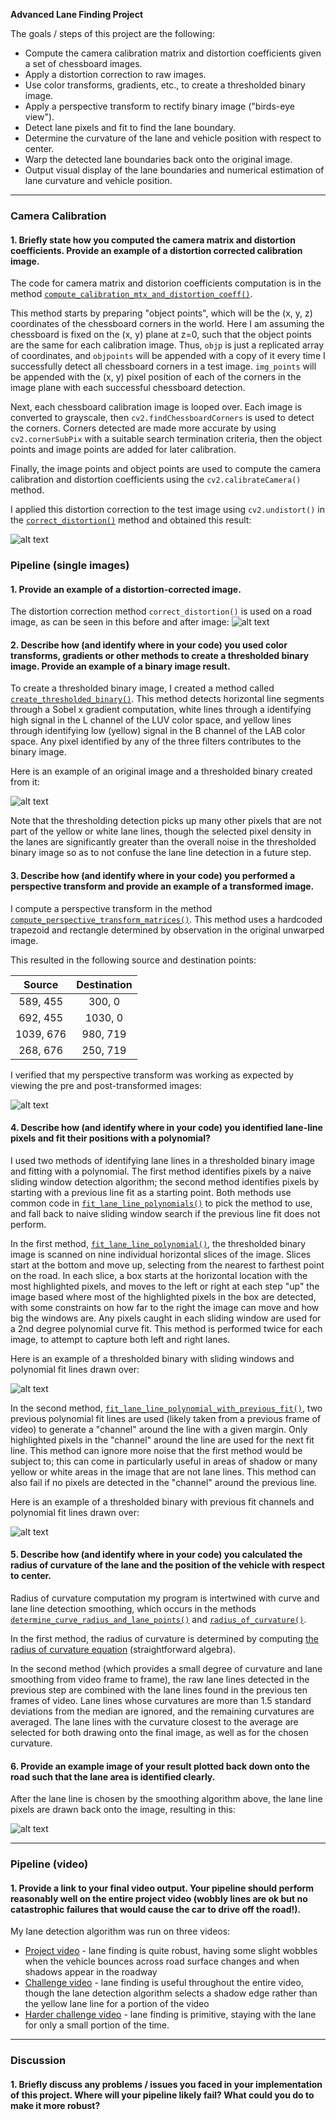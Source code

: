 **Advanced Lane Finding Project**

The goals / steps of this project are the following:

* Compute the camera calibration matrix and distortion coefficients given a set of chessboard images.
* Apply a distortion correction to raw images.
* Use color transforms, gradients, etc., to create a thresholded binary image.
* Apply a perspective transform to rectify binary image ("birds-eye view").
* Detect lane pixels and fit to find the lane boundary.
* Determine the curvature of the lane and vehicle position with respect to center.
* Warp the detected lane boundaries back onto the original image.
* Output visual display of the lane boundaries and numerical estimation of lane curvature and vehicle position.

[//]: # (Image References)

[undistorted_chessboard]: ./examples/undistorted_chessboard.png "Undistorted"
[undistorted_road]: ./examples/undistorted_road.png "Road Undistorted"
[thresholded_binary]: ./examples/thresholded_binary.png "Binary Example"
[warped_road]: ./examples/warped_road.png "Warp Example"
[polynomial_fit]: ./examples/polynomial_fit.png "Fit Visual"
[polynomial_fit_limited]: ./examples/polynomial_fit_limited.png "Fit Visual"
[final_lane]: ./examples/final_lane.png "Output"
[video1]: ./project_video.mp4 "Video" 

---

### Camera Calibration

#### 1. Briefly state how you computed the camera matrix and distortion coefficients. Provide an example of a distortion corrected calibration image.

The code for camera matrix and distorion coefficients computation is in the method [`compute_calibration_mtx_and_distortion_coeff()`](https://github.com/dinoboy197/CarND-Advanced-Lane-Lines/blob/master/find_lanes.py#L21-L52).

This method starts by preparing "object points", which will be the (x, y, z) coordinates of the chessboard corners in the world. Here I am assuming the chessboard is fixed on the (x, y) plane at z=0, such that the object points are the same for each calibration image. Thus, `objp` is just a replicated array of coordinates, and `objpoints` will be appended with a copy of it every time I successfully detect all chessboard corners in a test image. `img_points` will be appended with the (x, y) pixel position of each of the corners in the image plane with each successful chessboard detection.

Next, each chessboard calibration image is looped over. Each image is converted to grayscale, then `cv2.findChessboardCorners` is used to detect the corners. Corners detected are made more accurate by using `cv2.cornerSubPix` with a suitable search termination criteria, then the object points and image points are added for later calibration.

Finally, the image points and object points are used to compute the camera calibration and distortion coefficients using the `cv2.calibrateCamera()` method.

I applied this distortion correction to the test image using `cv2.undistort()` in the [`correct_distortion()`](https://github.com/dinoboy197/CarND-Advanced-Lane-Lines/blob/master/find_lanes.py#L55-L56) method and obtained this result:

![alt text][undistorted_chessboard]

### Pipeline (single images)

#### 1. Provide an example of a distortion-corrected image.

The distortion correction method `correct_distortion()` is used on a road image, as can be seen in this before and after image:
![alt text][undistorted_road]

#### 2. Describe how (and identify where in your code) you used color transforms, gradients or other methods to create a thresholded binary image.  Provide an example of a binary image result.

To create a thresholded binary image, I created a method called [`create_thresholded_binary()`](https://github.com/dinoboy197/CarND-Advanced-Lane-Lines/blob/master/find_lanes.py#L58-L90). This method detects horizontal line segments through a Sobel x gradient computation, white lines through a identifying high signal in the L channel of the LUV color space, and yellow lines through identifying low (yellow) signal in the B channel of the LAB color space. Any pixel identified by any of the three filters contributes to the binary image.

Here is an example of an original image and a thresholded binary created from it:

![alt text][thresholded_binary]

Note that the thresholding detection picks up many other pixels that are not part of the yellow or white lane lines, though the selected pixel density in the lanes are significantly greater than the overall noise in the thresholded binary image so as to not confuse the lane line detection in a future step.

#### 3. Describe how (and identify where in your code) you performed a perspective transform and provide an example of a transformed image.

I compute a perspective transform in the method [`compute_perspective_transform_matrices()`](https://github.com/dinoboy197/CarND-Advanced-Lane-Lines/blob/master/find_lanes.py#L92-L97). This method uses a hardcoded trapezoid and rectangle determined by observation in the original unwarped image.

This resulted in the following source and destination points:

| Source        | Destination   |
|:-------------:|:-------------:|
| 589, 455      | 300, 0        |
| 692, 455      | 1030, 0       |
| 1039, 676     | 980, 719      |
| 268, 676      | 250, 719      |

I verified that my perspective transform was working as expected by viewing the pre and post-transformed images:

![alt text][warped_road]

#### 4. Describe how (and identify where in your code) you identified lane-line pixels and fit their positions with a polynomial?

I used two methods of identifying lane lines in a thresholded binary image and fitting with a polynomial. The first method identifies pixels by a naive sliding window detection algorithm; the second method identifies pixels by starting with a previous line fit as a starting point. Both methods use common code in [`fit_lane_line_polynomials()`](fit_lane_line_polynomials) to pick the method to use, and fall back to naive sliding window search if the previous line fit does not perform.

In the first method, [`fit_lane_line_polynomial()`](https://github.com/dinoboy197/CarND-Advanced-Lane-Lines/blob/master/find_lanes.py#L100-L150), the thresholded binary image is scanned on nine individual horizontal slices of the image. Slices start at the bottom and move up, selecting from the nearest to farthest point on the road. In each slice, a box starts at the horizontal location with the most highlighted pixels, and moves to the left or right at each step "up" the image based where most of the highlighted pixels in the box are detected, with some constraints on how far to the right the image can move and how big the windows are. Any pixels caught in each sliding window are used for a 2nd degree polynomial curve fit. This method is performed twice for each image, to attempt to capture both left and right lanes.

Here is an example of a thresholded binary with sliding windows and polynomial fit lines drawn over:

![alt text][polynomial_fit]

In the second method, [`fit_lane_line_polynomial_with_previous_fit()`](https://github.com/dinoboy197/CarND-Advanced-Lane-Lines/blob/master/find_lanes.py#L153-L185), two previous polynomial fit lines are used (likely taken from a previous frame of video) to generate a "channel" around the line with a given margin. Only highlighted pixels in the "channel" around the line are used for the next fit line. This method can ignore more noise that the first method would be subject to; this can come in particularly useful in areas of shadow or many yellow or white areas in the image that are not lane lines. This method can also fail if no pixels are detected in the "channel" around the previous line.

Here is an example of a thresholded binary with previous fit channels and polynomial fit lines drawn over:

![alt text][polynomial_fit_limited]

#### 5. Describe how (and identify where in your code) you calculated the radius of curvature of the lane and the position of the vehicle with respect to center.

Radius of curvature computation my program is intertwined with curve and lane line detection smoothing, which occurs in the methods [`determine_curve_radius_and_lane_points()`](determine_curve_radius_and_lane_points) and [`radius_of_curvature()`](radius_of_curvature).

In the first method, the radius of curvature is determined by computing [the radius of curvature equation](http://www.intmath.com/applications-differentiation/8-radius-curvature.php) (straightforward algebra).

In the second method (which provides a small degree of curvature and lane smoothing from video frame to frame), the raw lane lines detected in the previous step are combined with the lane lines found in the previous ten frames of video. Lane lines whose curvatures are more than 1.5 standard deviations from the median are ignored, and the remaining curvatures are averaged. The lane lines with the curvature closest to the average are selected for both drawing onto the final image, as well as for the chosen curvature.

#### 6. Provide an example image of your result plotted back down onto the road such that the lane area is identified clearly.

After the lane line is chosen by the smoothing algorithm above, the lane line pixels are drawn back onto the image, resulting in this:

![alt text][final_lane]

---

### Pipeline (video)

#### 1. Provide a link to your final video output.  Your pipeline should perform reasonably well on the entire project video (wobbly lines are ok but no catastrophic failures that would cause the car to drive off the road!).

My lane detection algorithm was run on three videos:
* [Project video](project_video_processed.mp4) - lane finding is quite robust, having some slight wobbles when the vehicle bounces across road surface changes and when shadows appear in the roadway
* [Challenge video](challenge_video_processed) - lane finding is useful throughout the entire video, though the lane detection algorithm selects a shadow edge rather than the yellow lane line for a portion of the video
* [Harder challenge video](harder_challenge_video_processed) - lane finding is primitive, staying with the lane for only a small portion of the time.

---

### Discussion

#### 1. Briefly discuss any problems / issues you faced in your implementation of this project.  Where will your pipeline likely fail?  What could you do to make it more robust?

 
